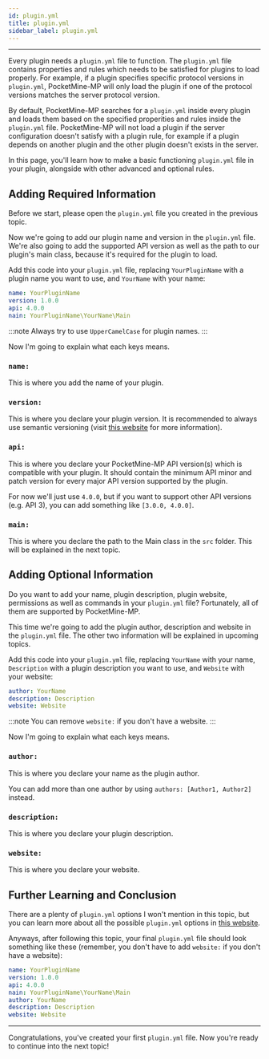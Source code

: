 ```yaml
---
id: plugin.yml
title: plugin.yml
sidebar_label: plugin.yml
---
```

___

<!-- TODO: Improve English explanation -->

Every plugin needs a `plugin.yml` file to function. The `plugin.yml` file contains properties and rules which needs to be satisfied for plugins to load properly. For example, if a plugin specifies specific protocol versions in `plugin.yml`, PocketMine-MP will only load the plugin if one of the protocol versions matches the server protocol version.

By default, PocketMine-MP searches for a `plugin.yml` inside every plugin and loads them based on the specified properities and rules inside the `plugin.yml` file. PocketMine-MP will not load a plugin if the server configuration doesn't satisfy with a plugin rule, for example if a plugin depends on another plugin and the other plugin doesn't exists in the server.

In this page, you'll learn how to make a basic functioning `plugin.yml` file in your plugin, alongside with other advanced and optional rules.

## Adding Required Information

Before we start, please open the `plugin.yml` file you created in the previous topic.

Now we're going to add our plugin name and version in the `plugin.yml` file. We're also going to add the supported API version as well as the path to our plugin's main class, because it's required for the plugin to load.

Add this code into your `plugin.yml` file, replacing `YourPluginName` with a plugin name you want to use, and `YourName` with your name:

```yaml
name: YourPluginName
version: 1.0.0
api: 4.0.0
nain: YourPluginName\YourName\Main
```

:::note
Always try to use `UpperCamelCase` for plugin names.
:::

Now I'm going to explain what each keys means.

### `name:`

This is where you add the name of your plugin.

### `version:`

This is where you declare your plugin version. It is recommended to always use semantic versioning (visit [this website](https://semver.org) for more information).

### `api:`

This is where you declare your PocketMine-MP API version(s) which is compatible with your plugin. It should contain the minimum API minor and patch version for every major API version supported by the plugin.

For now we'll just use `4.0.0`, but if you want to support other API versions (e.g. API 3), you can add something like `[3.0.0, 4.0.0]`.

### `main:`

This is where you declare the path to the Main class in the `src` folder. This will be explained in the next topic.

## Adding Optional Information

Do you want to add your name, plugin description, plugin website, permissions as well as commands in your `plugin.yml` file? Fortunately, all of them are supported by PocketMine-MP.

This time we're going to add the plugin author, description and website in the `plugin.yml` file. The other two information will be explained in upcoming topics.

Add this code into your `plugin.yml` file, replacing `YourName` with your name, `Description` with a plugin description you want to use, and `Website` with your website:

```yaml
author: YourName
description: Description
website: Website
```

:::note
You can remove `website:` if you don't have a website.
:::

Now I'm going to explain what each keys means.

### `author:`

This is where you declare your name as the plugin author.

You can add more than one author by using `authors: [Author1, Author2]` instead.

### `description:`

This is where you declare your plugin description.

### `website:`

This is where you declare your website.

## Further Learning and Conclusion

There are a plenty of `plugin.yml` options I won't mention in this topic, but you can learn more about all the possible `plugin.yml` options in [this website](https://doc.pmmp.io/en/rtfd/developer-reference/plugin-manifest.html).

Anyways, after following this topic, your final `plugin.yml` file should look something like these (remember, you don't have to add `website:` if you don't have a website):

```yaml
name: YourPluginName
version: 1.0.0
api: 4.0.0
nain: YourPluginName\YourName\Main
author: YourName
description: Description
website: Website
```

___

Congratulations, you've created your first `plugin.yml` file. Now you're ready to continue into the next topic!
